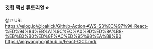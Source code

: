 ### 깃헙 액션 튜토리얼 ⭐

참고 URL   
https://velog.io/@loakick/Github-Action-AWS-S3%EC%97%90-React-%ED%94%84%EB%A1%9C%EC%A0%9D%ED%8A%B8-%EB%B0%B0%ED%8F%AC%ED%95%98%EA%B8%B0   
https://angwangho.github.io/React-CICD.md/